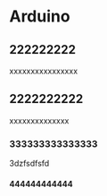 # Arduino



## 222222222
xxxxxxxxxxxxxxxx
## 2222222222
xxxxxxxxxxxxxx


### 333333333333333 


3dzfsdfsfd


#### 444444444444